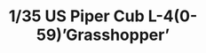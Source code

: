 ---
layout: product
title: "1/35 US Piper Cub L-4(0-59)’Grasshopper’   "
price: "TBA" 
desc: "Maketa"
img_path: "/assets/img/BRNC35014.webp"
brand: "Bronco"
available: false
special_offer: false
new: false
soon: false
cat: "010000"
subcat: "015800"
subsubcat: "0N/A"
sifra: "BRNC35014"
popular: false
---